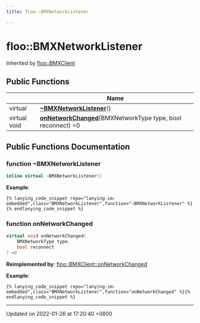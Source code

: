 ```yaml
---
title: floo::BMXNetworkListener

---
```


# floo::BMXNetworkListener





Inherited by [floo::BMXClient](classfloo_1_1_b_m_x_client.md)

## Public Functions

|                | Name           |
| -------------- | -------------- |
| virtual | **[~BMXNetworkListener](classfloo_1_1_b_m_x_network_listener.md#function-~bmxnetworklistener)**() |
| virtual void | **[onNetworkChanged](classfloo_1_1_b_m_x_network_listener.md#function-onnetworkchanged)**(BMXNetworkType type, bool reconnect) =0 |

## Public Functions Documentation

### function ~BMXNetworkListener

```cpp
inline virtual ~BMXNetworkListener()
```


**Example**:
```
{% lanying_code_snippet repo="lanying-im-embedded",class="BMXNetworkListener",function="~BMXNetworkListener" %}{% endlanying_code_snippet %}
```
### function onNetworkChanged

```cpp
virtual void onNetworkChanged(
    BMXNetworkType type,
    bool reconnect
) =0
```


**Reimplemented by**: [floo::BMXClient::onNetworkChanged](classfloo_1_1_b_m_x_client.md#function-onnetworkchanged)


**Example**:
```
{% lanying_code_snippet repo="lanying-im-embedded",class="BMXNetworkListener",function="onNetworkChanged" %}{% endlanying_code_snippet %}
```
-------------------------------

Updated on 2022-01-26 at 17:20:40 +0800